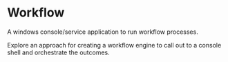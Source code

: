 # Workflow

A windows console/service application to run workflow processes.

Explore an approach for creating a workflow engine to call out to a console shell
and orchestrate the outcomes.
